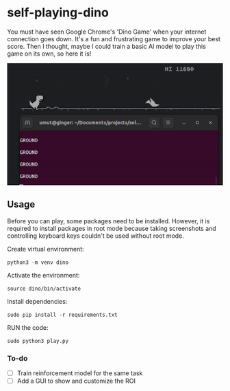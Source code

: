 # self-playing-dino

You must have seen Google Chrome's 'Dino Game' when your internet connection goes down. It's a fun and frustrating game to improve your best score. Then I thought, maybe I could train a basic AI model to play this game on its own, so here it is!

<p align="center"><img src="example.gif"></p>

## Usage

Before you can play, some packages need to be installed. However, it is required to install packages in root mode because taking screenshots and controlling keyboard keys couldn't be used without root mode.

Create virtual environment:

```
python3 -m venv dino
```
Activate the environment:
```
source dino/bin/activate
```
Install dependencies:
```
sudo pip install -r requirements.txt
```
RUN the code:
```
sudo python3 play.py
```

### To-do

- [ ] Train reinforcement model for the same task
- [ ] Add a GUI to show and customize the ROI
